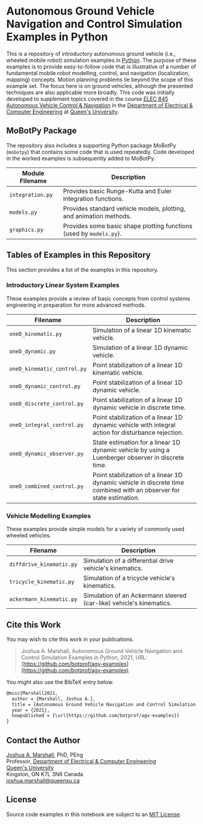 # Autonomous Ground Vehicle Navigation and Control Simulation Examples in Python

This is a repository of introductory autonomous ground vehicle (i.e., wheeled mobile robot) simulation examples in [Python](https://www.python.org).  The purpose of these examples is to provide easy-to-follow code that is illustrative of a number of fundamental mobile robot modelling, control, and navigation (localization, mapping) concepts.  Motion planning problems lie beyond the scope of this example set.  The focus here is on ground vehicles, although the presented techniques are also applicable more broadly.  This code was initially developed to supplement topics covered in the course [ELEC 845 Autonomous Vehicle Control & Navigation](https://offroad.engineering.queensu.ca/courses/elec-845/) in the [Department of Electrical & Computer Engineering](http://www.ece.queensu.ca) at [Queen's University](http://www.queensu.ca).

## MoBotPy Package

The repository also includes a supporting Python package MoBotPy (`mobotpy`) that contains some code that is used repeatedly.  Code developed in the worked examples is subsequently added to MoBotPy.

Module Filename | Description
--------------- | -----------
`integration.py` | Provides basic Runge-Kutta and Euler integration functions.
`models.py` | Provides standard vehicle models, plotting, and animation methods.
`graphics.py` | Provides some basic shape plotting functions (used by `models.py`).

## Tables of Examples in this Repository

This section provides a list of the examples in this repository.

### Introductory Linear System Examples

These examples provide a review of basic concepts from control systems engineering in preparation for more advanced methods.

Filename | Description
-------- | -----------
`oneD_kinematic.py` | Simulation of a linear 1D kinematic vehicle.
`oneD_dynamic.py` | Simulation of a linear 1D dynamic vehicle.
`oneD_kinematic_control.py` | Point stabilization of a linear 1D kinematic vehicle.
`oneD_dynamic_control.py` | Point stabilization of a linear 1D dynamic vehicle.
`oneD_discrete_control.py` | Point stabilization of a linear 1D dynamic vehicle in discrete time.
`oneD_integral_control.py` | Point stabilization of a linear 1D dynamic vehicle with integral action for disturbance rejection.
`oneD_dynamic_observer.py` | State estimation for a linear 1D dynamic vehicle by using a Luenberger observer in discrete time.
`oneD_combined_control.py` | Point stabilization of a linear 1D dynamic vehicle in discrete time combined with an observer for state estimation.

### Vehicle Modelling Examples

These examples provide simple models for a variety of commonly used wheeled vehicles.

Filename | Description
-------- | -----------
`diffdrive_kinematic.py` | Simulation of a differential drive vehicle's kinematics.
`tricycle_kinematic.py` | Simulation of a tricycle vehicle's kinematics.
`ackermann_kinematic.py` | Simulation of an Ackermann steered (car-like) vehicle's kinematics.
 
## Cite this Work

You may wish to cite this work in your publications.

> Joshua A. Marshall, Autonomous Ground Vehicle Navigation and Control Simulation Examples in Python, 2021, URL: [https://github.com/botprof/agv-examples](https://github.com/botprof/agv-examples).

You might also use the BibTeX entry below.

```latex
@misc{Marshall2021,
  author = {Marshall, Joshua A.},
  title = {Autonomous Ground Vehicle Navigation and Control Simulation Examples in Python},
  year = {2021},
  howpublished = {\url{https://github.com/botprof/agv-examples}}
}
```
## Contact the Author

[Joshua A. Marshall](https://www.ece.queensu.ca/people/j-marshall), PhD, PEng  
Professor, [Department of Electrical & Computer Engineering](https://ece.queensu.ca)  
[Queen's University](https://www.queensu.ca)  
Kingston, ON K7L 3N6 Canada  
[joshua.marshall@queensu.ca](mailto:joshua.marshall@queensu.ca)

## License

Source code examples in this notebook are subject to an [MIT License](LICENSE).
